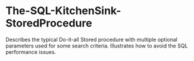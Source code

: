 # The-SQL-KitchenSink-StoredProcedure
Describes the typical Do-it-all Stored procedure with multiple optional parameters used for some search criteria. Illustrates how to avoid the SQL performance issues.
